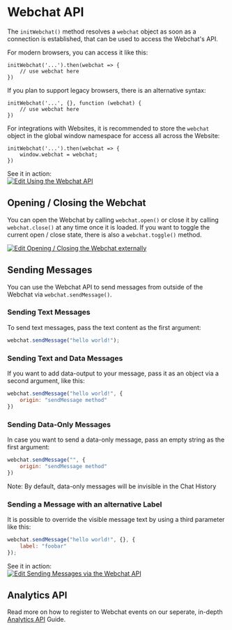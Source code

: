 # Webchat API
The `initWebchat()` method resolves a `webchat` object as soon as a connection is established, that can be used to access the Webchat's API.

For modern browsers, you can access it like this:
```
initWebchat('...').then(webchat => {
    // use webchat here
})
```

If you plan to support legacy browsers, there is an alternative syntax:
```
initWebchat('...', {}, function (webchat) {
    // use webchat here
})
```

For integrations with Websites, it is recommended to store the `webchat` object in the global window namespace for access all across the Website:
```
initWebchat('...').then(webchat => {
    window.webchat = webchat;
})
```

See it in action:  
[![Edit Using the Webchat API](https://codesandbox.io/static/img/play-codesandbox.svg)](https://codesandbox.io/s/using-the-webchat-api-ppl1v?fontsize=14&hidenavigation=1&theme=dark)

## Opening / Closing the Webchat
You can open the Webchat by calling `webchat.open()` or close it by calling `webchat.close()` at any time once it is loaded.
If you want to toggle the current open / close state, there is also a `webchat.toggle()` method.

[![Edit Opening / Closing the Webchat externally](https://codesandbox.io/static/img/play-codesandbox.svg)](https://codesandbox.io/s/using-the-webchat-api-o227i?fontsize=14&hidenavigation=1&theme=dark)

## Sending Messages
You can use the Webchat API to send messages from outside of the Webchat via `webchat.sendMessage()`.  

### Sending Text Messages
To send text messages, pass the text content as the first argument:
```javascript
webchat.sendMessage("hello world!");
```

### Sending Text and Data Messages
If you want to add data-output to your message, pass it as an object via a second argument, like this:
```javascript
webchat.sendMessage("hello world!", {
    origin: "sendMessage method"
})
```

### Sending Data-Only Messages
In case you want to send a data-only message, pass an empty string as the first argument:
```javascript
webchat.sendMessage("", {
    origin: "sendMessage method"
})
```
Note: By default, data-only messages will be invisible in the Chat History

### Sending a Message with an alternative Label
It is possible to override the visible message text by using a third parameter like this:
```javascript
webchat.sendMessage("hello world!", {}, {
    label: "foobar"
});
```

See it in action:  
[![Edit Sending Messages via the Webchat API](https://codesandbox.io/static/img/play-codesandbox.svg)](https://codesandbox.io/s/using-the-webchat-api-hnd6r?fontsize=14&hidenavigation=1&theme=dark)


## Analytics API
Read more on how to register to Webchat events on our seperate, in-depth [Analytics API](./analytics-api.md) Guide.